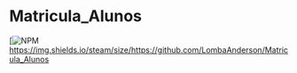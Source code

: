 # Matricula_Alunos
[![NPM](https://img.shields.io/npm/l/react)https://img.shields.io/steam/size/https://github.com/LombaAnderson/Matricula_Alunos
